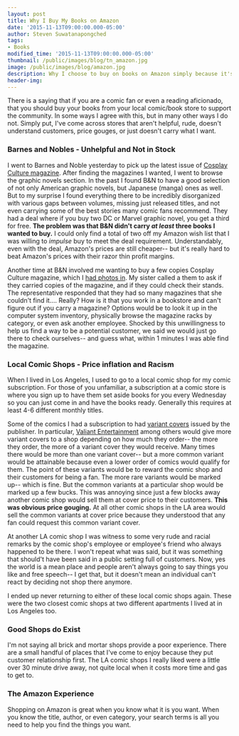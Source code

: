 ```yaml
---
layout: post
title: Why I Buy My Books on Amazon
date: '2015-11-13T09:00:00.000-05:00'
author: Steven Suwatanapongched
tags:
- Books
modified_time: '2015-11-13T09:00:00.000-05:00'
thumbnail: /public/images/blog/tn_amazon.jpg
image: /public/images/blog/amazon.jpg
description: Why I choose to buy on books on Amazon simply because it's a better experience.
header-img:
---
```


There is a saying that if you are a comic fan or even a reading aficionado, that you should buy your books from your local comic/book store to support the community. In some ways I agree with this, but in many other ways I do not. Simply put, I've come across stores that aren't helpful, rude, doesn't understand customers, price gouges, or just doesn't carry what I want.


### Barnes and Nobles - Unhelpful and Not in Stock

I went to Barnes and Noble yesterday to pick up the latest issue of [Cosplay Culture magazine](http://www.cosplaymagstore.com/). After finding the magazines I wanted, I went to browse the graphic novels section. In the past I found B&N to have a good selection of not only American graphic novels, but Japanese (manga) ones as well. But to my surprise I found everything there to be incredibly disorganized with various gaps between volumes, missing just released titles, and not even carrying some of the best stories many comic fans recommend. They had a deal where if you buy two DC or Marvel graphic novel, you get a third for free. **The problem was that B&N didn't carry *at least* three books I wanted to buy.** I could only find a total of two off my Amazon wish list that I was willing to *impulse* buy to meet the deal requirement. Understandably, even with the deal, Amazon's prices are still cheaper-- but it's really hard to beat Amazon's prices with their razor thin profit margins.

Another time at B&N involved me wanting to buy a few copies Cosplay Culture magazine, which I [had photos in](/2015/09/my-photos-in-cosplay-culture-magazine/). My sister called a them to ask if they carried copies of the magazine, and if they could check their stands. The representative responded that they had so many magazines that she couldn't find it.... Really? How is it that you work in a bookstore and can't figure out if you carry a magazine? Options would be to look it up in the computer system inventory, physically browse the magazine racks by category, or even ask another employee. Shocked by this unwillingness to help us find a way to be a potential customer, we said we would just go there to check ourselves-- and guess what, within 1 minutes I was able find the magazine.

### Local Comic Shops - Price inflation and Racism

When I lived in Los Angeles, I used to go to a local comic shop for my comic subscription. For those of you unfamiliar, a subscription at a comic store is where you sign up to have them set aside books for you every Wednesday so you can just come in and have the books ready. Generally this requires at least 4-6 different monthly titles.

Some of the comics I had a subscription to had [variant covers](https://en.wikipedia.org/wiki/Variant_cover) issued by the publisher. In particular, [Valiant Entertainment](http://www.valiantentertainment.com/) among others would give more variant covers to a shop depending on how much they order-- the more they order, the more of a variant cover they would receive. Many times there would be more than one variant cover-- but a more common variant would be attainable because even a lower order of comics would qualify for them. The point of these variants would be to reward the comic shop and their customers for being a fan. The more rare variants would be marked up-- which is fine. But the common variants at a particular shop would be marked up a few bucks. This was annoying since just a few blocks away another comic shop would sell them at cover price to their customers. **This was obvious price gouging.** At all other comic shops in the LA area would sell the common variants at cover price because they understood that any fan could request this common variant cover.

At another LA comic shop I was witness to some very rude and racial remarks by the comic shop's employee or employee's friend who always happened to be there. I won't repeat what was said, but it was something that should't have been said in a public setting full of customers. Now, yes the world is a mean place and people aren't always going to say things you like and free speech-- I get that, but it doesn't mean an individual can't react by deciding not shop there anymore.

I ended up never returning to either of these local comic shops again. These were the two closest comic shops at two different apartments I lived at in Los Angeles too.

### Good Shops do Exist

I'm not saying all brick and mortar shops provide a poor experience. There are a small handful of places that I've come to enjoy because they put customer relationship first. The LA comic shops I really liked were a little over 30 minute drive away, not quite local when it costs more time and gas to get to.

### The Amazon Experience

Shopping on Amazon is great when you know what it is you want. When you know the title, author, or even category, your search terms is all you need to help you find the things you want.
